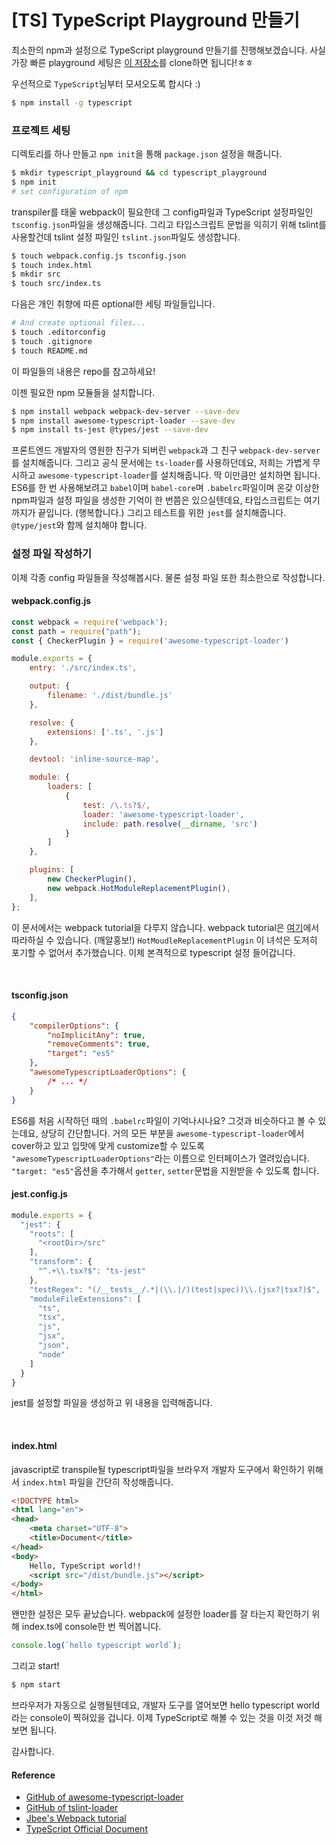 # [TS] TypeScript Playground 만들기

최소한의 npm과 설정으로 TypeScript playground 만들기를 진행해보겠습니다. 사실 가장 빠른 playground 세팅은 [이 저장소](https://github.com/JaeYeopHan/typescript_playground)를 clone하면 됩니다!ㅎㅎ

우선적으로 `TypeScript`님부터 모셔오도록 합시다 :)
```bash
$ npm install -g typescript
```

### 프로젝트 세팅
디렉토리를 하나 만들고 `npm init`을 통해 `package.json` 설정을 해줍니다.
```bash
$ mkdir typescript_playground && cd typescript_playground
$ npm init
# set configuration of npm
```

transpiler를 태울 webpack이 필요한데 그 config파일과 TypeScript 설정파일인 `tsconfig.json`파일을 생성해줍니다. 그리고 타입스크립트 문법을 익히기 위해 tslint를 사용할건데 tslint 설정 파일인 `tslint.json`파일도 생성합니다.
```bash
$ touch webpack.config.js tsconfig.json
$ touch index.html
$ mkdir src
$ touch src/index.ts
```

다음은 개인 취향에 따른 optional한 세팅 파일들입니다.
```bash
# And create optional files...
$ touch .editorconfig
$ touch .gitignore
$ touch README.md
```
이 파일들의 내용은 repo를 참고하세요!

이젠 필요한 npm 모듈들을 설치합니다.
```bash
$ npm install webpack webpack-dev-server --save-dev
$ npm install awesome-typescript-loader --save-dev
$ npm install ts-jest @types/jest --save-dev 
```
프론트엔드 개발자의 영원한 친구가 되버린 `webpack`과 그 친구 `webpack-dev-server`를 설치해줍니다. 그리고 공식 문서에는 `ts-loader`를 사용하던데요, 저희는 가볍게 무시하고 `awesome-typescript-loader`를 설치해줍니다. 딱 이만큼만 설치하면 됩니다. ES6를 한 번 사용해보려고 `babel`이며 `babel-core`며 `.babelrc`파일이며 온갖 이상한 npm파일과 설정 파일을 생성한 기억이 한 번쯤은 있으실텐데요, 타입스크립트는 여기까지가 끝입니다. (행복합니다.) 그리고 테스트를 위한 `jest`를 설치해줍니다. `@type/jest`와 함께 설치해야 합니다.

### 설정 파일 작성하기
이제 각종 config 파일들을 작성해봅시다. 물론 설정 파일 또한 최소한으로 작성합니다.

#### webpack.config.js
```js webpack.config.js
const webpack = require('webpack');
const path = require("path");
const { CheckerPlugin } = require('awesome-typescript-loader')

module.exports = {
    entry: './src/index.ts',

    output: {
        filename: './dist/bundle.js'
    },

    resolve: {
        extensions: ['.ts', '.js']
    },

    devtool: 'inline-source-map',

    module: {
        loaders: [
            {
                test: /\.ts?$/,
                loader: 'awesome-typescript-loader',
                include: path.resolve(__dirname, 'src')
            }
        ]
    },

    plugins: [
        new CheckerPlugin(),
        new webpack.HotModuleReplacementPlugin(),
    ],
};
```
이 문서에서는 webpack tutorial을 다루지 않습니다. webpack tutorial은 [여기](https://github.com/JaeYeopHan/webpack2_tutorial)에서 따라하실 수 있습니다. (깨알홍보!) `HotMoudleReplacementPlugin` 이 녀석은 도저히 포기할 수 없어서 추가했습니다. 이제 본격적으로 typescript 설정 들어갑니다.

</br>

#### tsconfig.json
```json
{
    "compilerOptions": {
        "noImplicitAny": true,
        "removeComments": true,
        "target": "es5"
    },
    "awesomeTypescriptLoaderOptions": {
        /* ... */
    }
}
```
ES6를 처음 시작하던 때의 `.babelrc`파일이 기억나시나요? 그것과 비슷하다고 볼 수 있는데요, 상당히 간단합니다. 거의 모든 부분을 `awesome-typescript-loader`에서 cover하고 있고 입맛에 맞게 customize할 수 있도록 `"awesomeTypescriptLoaderOptions"`라는 이름으로 인터페이스가 열려있습니다. `"target: "es5"`옵션을 추가해서 `getter`, `setter`문법을 지원받을 수 있도록 합니다.

#### jest.config.js
```js
module.exports = {
  "jest": {
    "roots": [
      "<rootDir>/src"
    ],
    "transform": {
      "^.+\\.tsx?$": "ts-jest"
    },
    "testRegex": "(/__tests__/.*|(\\.|/)(test|spec))\\.(jsx?|tsx?)$",
    "moduleFileExtensions": [
      "ts",
      "tsx",
      "js",
      "jsx",
      "json",
      "node"
    ]
  }
}
```
jest를 설정할 파일을 생성하고 위 내용을 입력해줍니다.

</br>

#### index.html
javascript로 transpile될 typescript파일을 브라우저 개발자 도구에서 확인하기 위해서 `index.html` 파일을 간단히 작성해줍니다.
```html
<!DOCTYPE html>
<html lang="en">
<head>
    <meta charset="UTF-8">
    <title>Document</title>
</head>
<body>
    Hello, TypeScript world!!
    <script src="/dist/bundle.js"></script>
</body>
</html>
```
왠만한 설정은 모두 끝났습니다. webpack에 설정한 loader를 잘 타는지 확인하기 위해 index.ts에 console한 번 찍어봅니다.

```ts index.js
console.log(`hello typescript world`);
```
그리고 start!
```bash
$ npm start
```
브라우저가 자동으로 실행될텐데요, 개발자 도구를 열어보면 hello typescript world라는 console이 찍혀있을 겁니다. 이제 TypeScript로 해볼 수 있는 것을 이것 저것 해보면 됩니다.

감사합니다.

#### Reference
* [GitHub of awesome-typescript-loader](https://github.com/s-panferov/awesome-typescript-loader)
* [GitHub of tslint-loader](https://github.com/wbuchwalter/tslint-loader)
* [Jbee's Webpack tutorial](https://github.com/JaeYeopHan/webpack2_tutorial)
* [TypeScript Official Document](https://www.typescriptlang.org/docs/handbook/basic-types.html)
